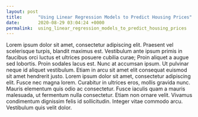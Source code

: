 ```yaml
---
layout: post
title:      "Using Linear Regression Models to Predict Housing Prices"
date:       2020-08-29 03:04:24 +0000
permalink:  using_linear_regression_models_to_predict_housing_prices
---
```



Lorem ipsum dolor sit amet, consectetur adipiscing elit. Praesent vel scelerisque turpis, blandit maximus est. Vestibulum ante ipsum primis in faucibus orci luctus et ultrices posuere cubilia curae; Proin aliquet a augue sed lobortis. Proin sodales lacus est. Nunc at accumsan ipsum. Ut pulvinar neque id aliquet vestibulum. Etiam in arcu sit amet elit consequat euismod sit amet hendrerit justo. Lorem ipsum dolor sit amet, consectetur adipiscing elit. Fusce nec magna lorem. Curabitur in ultrices eros, mollis gravida nunc. Mauris elementum quis odio ac consectetur. Fusce iaculis quam a mauris malesuada, ut fermentum nulla consectetur. Etiam non ornare velit. Vivamus condimentum dignissim felis id sollicitudin. Integer vitae commodo arcu. Vestibulum quis velit dolor.
